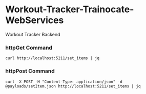 # Workout-Tracker-Trainocate-WebServices
Workout Tracker Backend

### httpGet Command
```
curl http://localhost:5211/set_items | jq
```

### httpPost Command
```
curl -X POST -H "Content-Type: application/json" -d @payloads/setItem.json http://localhost:5211/set_items | jq
```
